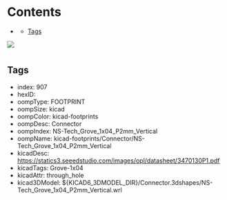 



Contents
========

* [](#)
	* [Tags](#tags)
  
![][im]
# 

## Tags

- index: 907
- hexID: 
- oompType: FOOTPRINT
- oompSize: kicad
- oompColor: kicad-footprints
- oompDesc: Connector
- oompIndex: NS-Tech_Grove_1x04_P2mm_Vertical
- oompName: kicad-footprints/Connector/NS-Tech_Grove_1x04_P2mm_Vertical
- kicadDesc: https://statics3.seeedstudio.com/images/opl/datasheet/3470130P1.pdf
- kicadTags: Grove-1x04
- kicadAttr: through_hole
- kicad3DModel: ${KICAD6_3DMODEL_DIR}/Connector.3dshapes/NS-Tech_Grove_1x04_P2mm_Vertical.wrl



[im]: image.png

